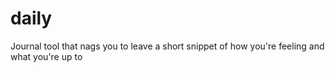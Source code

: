 # daily
Journal tool that nags you to leave a short snippet of how you're feeling and what you're up to
